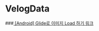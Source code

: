 # VelogData

###[ [Android] Glide로 이미지 Load 하기 링크](https://velog.io/@jiwon3378/Android-Glide-%EB%A1%9C-%EC%9D%B4%EB%AF%B8%EC%A7%80-Load%ED%95%98%EA%B8%B0)
